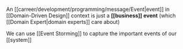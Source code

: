 An [[carreer/development/programming/message/Event|event]] in [[Domain-Driven Design]] context is just a **[[business]] event** (which [[Domain Expert|domain experts]] care about)

We can use [[Event Storming]] to capture the important events of our [[system]]